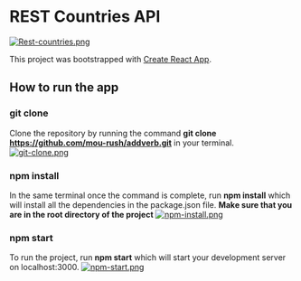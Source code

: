 # REST Countries API
[![Rest-countries.png](https://i.postimg.cc/DZSJTJg2/Rest-countries.png)](https://postimg.cc/R6zV10y8)

This project was bootstrapped with [Create React App](https://github.com/facebook/create-react-app).


## How to run the app

### git clone
Clone the repository by running the command **git clone https://github.com/mou-rush/addverb.git** in your terminal.
[![git-clone.png](https://i.postimg.cc/43x1C6xK/git-clone.png)](https://postimg.cc/WdxZgJrj)

### npm install
In the same terminal once the command is complete, run **npm install** which will install all the dependencies in the package.json file.  **Make sure that you are in the root directory of the project**
[![npm-install.png](https://i.postimg.cc/1z8NcJzK/npm-install.png)](https://postimg.cc/zL1BqwKL)

### npm start
To run the project, run **npm start** which will start your development server on localhost:3000.
[![npm-start.png](https://i.postimg.cc/3xdwPWH8/npm-start.png)](https://postimg.cc/bZf8nyJW)





